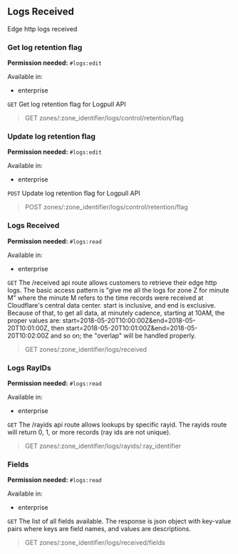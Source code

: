 ## Logs Received

Edge http logs received

### Get log retention flag

**Permission needed:** `#logs:edit`

Available in:

* enterprise

`GET` Get log retention flag for Logpull API

> GET zones/:zone_identifier/logs/control/retention/flag


### Update log retention flag

**Permission needed:** `#logs:edit`

Available in:

* enterprise

`POST` Update log retention flag for Logpull API

> POST zones/:zone_identifier/logs/control/retention/flag


### Logs Received

**Permission needed:** `#logs:read`

Available in:

* enterprise

`GET` The /received api route allows customers to retrieve their edge http logs. The basic access pattern is "give me all the logs for zone Z for minute M" where the minute M refers to the time records were received at Cloudflare's central data center. start is inclusive, and end is exclusive. Because of that, to get all data, at minutely cadence, starting at 10AM, the proper values are: start=2018-05-20T10:00:00Z&end=2018-05-20T10:01:00Z, then start=2018-05-20T10:01:00Z&end=2018-05-20T10:02:00Z and so on; the "overlap" will be handled properly.

> GET zones/:zone_identifier/logs/received


### Logs RayIDs

**Permission needed:** `#logs:read`

Available in:

* enterprise

`GET` The /rayids api route allows lookups by specific rayid. The rayids route will return 0, 1, or more records (ray ids are not unique).

> GET zones/:zone_identifier/logs/rayids/:ray_identifier


### Fields

**Permission needed:** `#logs:read`

Available in:

* enterprise

`GET` The list of all fields available. The response is json object with key-value pairs where keys are field names, and values are descriptions.

> GET zones/:zone_identifier/logs/received/fields

